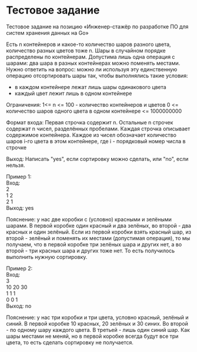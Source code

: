 # Тестовое задание
Тестовое задание на позицию «Инженер-стажёр по разработке ПО для систем хранения данных на Go»

Есть n контейнеров и какое-то количество шаров разного цвета, количество разных цветов тоже n. Шары в случайном порядке распределены по контейнерам. Допустима лишь одна операция с шарами: два шара в разных контейнерах можно поменять местами. Нужно ответить на вопрос: можно ли используя эту единственную операцию отсортировать шары так, чтобы выполнялись такие условия:

* в каждом контейнере лежат лишь шары одинакового цвета
* каждый цвет лежит лишь в одном контейнере

Ограничения: 1<= n <= 100 - количество контейнеров и цветов 0 <= количество шаров одного цвета в одном контейнере <= 1000000000

Формат входа: Первая строчка содержит n. Остальные n строчек содержат n чисел, разделённых пробелами. Каждая строчка описывает содержимое контейнера. Каждое из чисел обозначает количество шаров i-го цвета в этом контейнере, где i - порядковый номер числа в строчке

Выход: Написать "yes", если сортировку можно сделать, или "no", если нельзя.

Пример 1:  
Вход:  
2  
1 2  
2 1  
Выход: yes

Пояснение: у нас две коробки с (условно) красными и зелёными шарами. В первой коробке один красный и два зелёных, во второй - два красных и один зелёный. Если из первой коробки взять красный шар, из второй - зелёный и поменять их местами (допустимая операция), то мы получаем, что в первой коробке три зелёных шара и других нет, а во второй - три красных шара и других тоже нет. То есть получилось выполнить нужную сортировку.

Пример 2:  
Вход:  
3  
10 20 30  
1 1 1  
0 0 1  
Выход: no

Пояснение: у нас три коробки и три цвета, условно красный, зелёный и синий. В первой коробке 10 красных, 20 зелёных и 30 синих. Во второй - по одному шару каждого цвета. В третьей - лишь один синий шар. Как шары местами не меняй, но в первой коробке всегда будут все три цвета, то есть сделать сортировку не получается.
